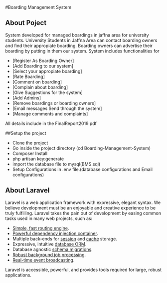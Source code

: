 #Boarding Management System

## About Poject

<p>System developed for managed boardings in jaffna area for university students. University Students in Jaffna Area can contact boarding owners and find their appropiate boarding. Boarding owners can advertise their boarding by putting in them our system. System includes functionalities for</p>

- [Register As Boarding Owner]
- [Add Boarding to our system]
- [Select your appropiate boarding]
- [Rate Boarding]
- [Comment on boarding]
- [Complain about boarding]
- [Give Suggestions for the system]
- [Add Admins]
- [Remove boardings or boarding owners]
- [Email messages Send through the system]
- [Manage comments and complaints]

<p>All details include in the FinalReport2019.pdf</p>

##Setup the project

- Clone the project
- Go inside the project directory (cd Boarding-Management-System)
- Composer Install
- php artisan key:generate
- import the database file to mysql(BMS.sql)
- Setup Configurations in .env file.(database configurations and Email configurations) 

## About Laravel

Laravel is a web application framework with expressive, elegant syntax. We believe development must be an enjoyable and creative experience to be truly fulfilling. Laravel takes the pain out of development by easing common tasks used in many web projects, such as:

- [Simple, fast routing engine](https://laravel.com/docs/routing).
- [Powerful dependency injection container](https://laravel.com/docs/container).
- Multiple back-ends for [session](https://laravel.com/docs/session) and [cache](https://laravel.com/docs/cache) storage.
- Expressive, intuitive [database ORM](https://laravel.com/docs/eloquent).
- Database agnostic [schema migrations](https://laravel.com/docs/migrations).
- [Robust background job processing](https://laravel.com/docs/queues).
- [Real-time event broadcasting](https://laravel.com/docs/broadcasting).

Laravel is accessible, powerful, and provides tools required for large, robust applications.

